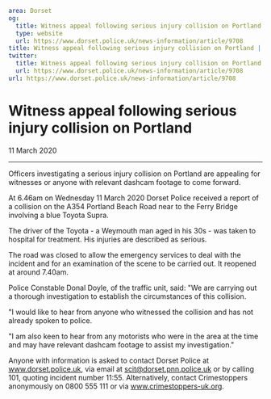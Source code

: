 ```yaml
area: Dorset
og:
  title: Witness appeal following serious injury collision on Portland
  type: website
  url: https://www.dorset.police.uk/news-information/article/9708
title: Witness appeal following serious injury collision on Portland |
twitter:
  title: Witness appeal following serious injury collision on Portland
  url: https://www.dorset.police.uk/news-information/article/9708
url: https://www.dorset.police.uk/news-information/article/9708
```

# Witness appeal following serious injury collision on Portland

11 March 2020

* * *

Officers investigating a serious injury collision on Portland are appealing for witnesses or anyone with relevant dashcam footage to come forward.

At 6.46am on Wednesday 11 March 2020 Dorset Police received a report of a collision on the A354 Portland Beach Road near to the Ferry Bridge involving a blue Toyota Supra.

The driver of the Toyota - a Weymouth man aged in his 30s - was taken to hospital for treatment. His injuries are described as serious.

The road was closed to allow the emergency services to deal with the incident and for an examination of the scene to be carried out. It reopened at around 7.40am.

Police Constable Donal Doyle, of the traffic unit, said: "We are carrying out a thorough investigation to establish the circumstances of this collision.

"I would like to hear from anyone who witnessed the collision and has not already spoken to police.

"I am also keen to hear from any motorists who were in the area at the time and may have relevant dashcam footage to assist my investigation."

Anyone with information is asked to contact Dorset Police at www.dorset.police.uk, via email at scit@dorset.pnn.police.uk or by calling 101, quoting incident number 11:55. Alternatively, contact Crimestoppers anonymously on 0800 555 111 or via www.crimestoppers-uk.org.
